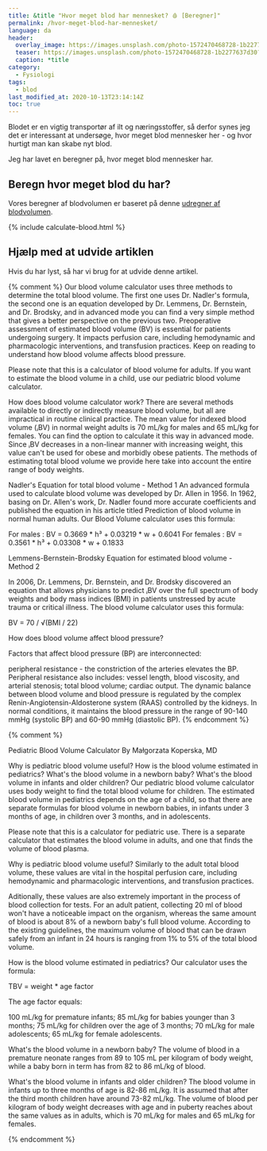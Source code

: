 ```yaml
---
title: &title "Hvor meget blod har mennesket? 🩸 [Beregner]"
permalink: /hvor-meget-blod-har-mennesket/
language: da
header:
  overlay_image: https://images.unsplash.com/photo-1572470468728-1b2277637d30?ixlib=rb-1.2.1&ixid=eyJhcHBfaWQiOjEyMDd9&auto=format&fit=crop&w=1950&q=80
  teaser: https://images.unsplash.com/photo-1572470468728-1b2277637d30?ixlib=rb-1.2.1&ixid=eyJhcHBfaWQiOjEyMDd9&auto=format&fit=crop&w=400&q=80
  caption: *title
category:
  - Fysiologi
tags:
  - blod
last_modified_at: 2020-10-13T23:14:14Z
toc: true
---
```


Blodet er en vigtig transportør af ilt og næringsstoffer, så derfor synes jeg det er interessant at undersøge, hvor meget blod mennesker her - og hvor hurtigt man kan skabe nyt blod.

Jeg har lavet en beregner på, hvor meget blod mennesker har.

## Beregn hvor meget blod du har?

Vores beregner af blodvolumen er baseret på denne [udregner af blodvolumen](https://www.omnicalculator.com/health/blood-volume).

{% include calculate-blood.html %}

## Hjælp med at udvide artiklen

Hvis du har lyst, så har vi brug for at udvide denne artikel.

{% comment %}
Our blood volume calculator uses three methods to determine the total blood volume. The first one uses Dr. Nadler's formula, the second one is an equation developed by Dr. Lemmens, Dr. Bernstein, and Dr. Brodsky, and in advanced mode you can find a very simple method that gives a better perspective on the previous two.
Preoperative assessment of estimated blood volume (BV) is essential for patients undergoing surgery. It impacts perfusion care, including hemodynamic and pharmacologic interventions, and transfusion practices. Keep on reading to understand how blood volume affects blood pressure.

Please note that this is a calculator of blood volume for adults. If you want to estimate the blood volume in a child, use our pediatric blood volume calculator.


How does blood volume calculator work?
There are several methods available to directly or indirectly measure blood volume, but all are impractical in routine clinical practice. The mean value for indexed blood volume (ᵢBV) in normal weight adults is 70 mL/kg for males and 65 mL/kg for females. You can find the option to calculate it this way in advanced mode. Since ᵢBV decreases in a non-linear manner with increasing weight, this value can't be used for obese and morbidly obese patients. The methods of estimating total blood volume we provide here take into account the entire range of body weights.

Nadler's Equation for total blood volume - Method 1
An advanced formula used to calculate blood volume was developed by Dr. Allen in 1956. In 1962, basing on Dr. Allen's work, Dr. Nadler found more accurate coefficients and published the equation in his article titled Prediction of blood volume in normal human adults. Our Blood Volume calculator uses this formula:

For males :
BV = 0.3669 * h³ + 0.03219 * w + 0.6041
For females :
BV = 0.3561 * h³ + 0.03308 * w + 0.1833

Lemmens-Bernstein-Brodsky Equation for estimated blood volume - Method 2

In 2006, Dr. Lemmens, Dr. Bernstein, and Dr. Brodsky discovered an equation that allows physicians to predict ᵢBV over the full spectrum of body weights and body mass indices (BMI) in patients unstressed by acute trauma or critical illness. The blood volume calculator uses this formula:

BV = 70 / √(BMI / 22)

How does blood volume affect blood pressure?

Factors that affect blood pressure (BP) are interconnected:

peripheral resistance - the constriction of the arteries elevates the BP. Peripheral resistance also includes: vessel length, blood viscosity, and arterial stenosis;
total blood volume;
cardiac output.
The dynamic balance between blood volume and blood pressure is regulated by the complex Renin-Angiotensin-Aldosterone system (RAAS) controlled by the kidneys. In normal conditions, it maintains the blood pressure in the range of 90-140 mmHg (systolic BP) and 60-90 mmHg (diastolic BP).
{% endcomment %}


{% comment %}

Pediatric Blood Volume Calculator
By Małgorzata Koperska, MD

Why is pediatric blood volume useful?
How is the blood volume estimated in pediatrics?
What's the blood volume in a newborn baby?
What's the blood volume in infants and older children?
Our pediatric blood volume calculator uses body weight to find the total blood volume for children. The estimated blood volume in pediatrics depends on the age of a child, so that there are separate formulas for blood volume in newborn babies, in infants under 3 months of age, in children over 3 months, and in adolescents.

Please note that this is a calculator for pediatric use. There is a separate calculator that estimates the blood volume in adults, and one that finds the volume of blood plasma.



Why is pediatric blood volume useful?
Similarly to the adult total blood volume, these values are vital in the hospital perfusion care, including hemodynamic and pharmacologic interventions, and transfusion practices.

Aditionally, these values are also extremely important in the process of blood collection for tests. For an adult patient, collecting 20 ml of blood won't have a noticeable impact on the organism, whereas the same amount of blood is about 8% of a newborn baby's full blood volume. According to the existing guidelines, the maximum volume of blood that can be drawn safely from an infant in 24 hours is ranging from 1% to 5% of the total blood volume.

How is the blood volume estimated in pediatrics?
Our calculator uses the formula:

TBV = weight * age factor

The age factor equals:

100 mL/kg for premature infants;
85 mL/kg for babies younger than 3 months;
75 mL/kg for children over the age of 3 months;
70 mL/kg for male adolescents;
65 mL/kg for female adolescents.

What's the blood volume in a newborn baby?
The volume of blood in a premature neonate ranges from 89 to 105 mL per kilogram of body weight, while a baby born in term has from 82 to 86 mL/kg of blood.

What's the blood volume in infants and older children?
The blood volume in infants up to three months of age is 82-86 mL/kg. It is assumed that after the third month children have around 73-82 mL/kg. The volume of blood per kilogram of body weight decreases with age and in puberty reaches about the same values as in adults, which is 70 mL/kg for males and 65 mL/kg for females.

{% endcomment %}
